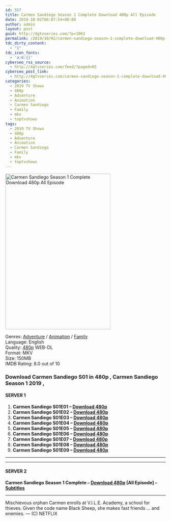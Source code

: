 ```yaml
---
id: 557
title: Carmen Sandiego Season 1 Complete Download 480p All Episode
date: 2019-10-02T06:07:54+00:00
author: admin
layout: post
guid: http://4gtvseries.com/?p=1063
permalink: /2019/10/02/carmen-sandiego-season-1-complete-download-480p-all-episode/
tdc_dirty_content:
  - "1"
tdc_icon_fonts:
  - 'a:0:{}'
cyberseo_rss_source:
  - http://4gtvseries.com/feed/?paged=85
cyberseo_post_link:
  - http://4gtvseries.com/carmen-sandiego-season-1-complete-download-480p-all-episode/
categories:
  - 2019 TV Shows
  - 480p
  - Adventure
  - Animation
  - Carmen Sandiego
  - Family
  - mkv
  - toptvshows
tags:
  - 2019 TV Shows
  - 480p
  - Adventure
  - Animation
  - Carmen Sandiego
  - Family
  - mkv
  - toptvshows
---
```

<img loading="lazy" class="aligncenter" src="https://1.bp.blogspot.com/-kqMufpsRqW4/XZQ9g14LE9I/AAAAAAAAAU0/xiukFq_dROAy-vooLuz7VoYBgBN5yHvyACK4BGAYYCw/s1600/Carmen%2BSandiego%2BSeason%2B1.jpg" alt="Carmen Sandiego Season 1 Complete Download 480p All Episode" width="330" height="488" />

Genres: <a href="http://4gtvseries.com/tag/adventure/" data-wpel-link="internal">Adventure</a> / <a href="http://4gtvseries.com/tag/animation/" data-wpel-link="internal">Animation</a> / <a href="http://4gtvseries.com/tag/family/" data-wpel-link="internal">Family</a>  
Language: English  
Quality:&nbsp;<a href="http://4gtvseries.com/tag/480p/" data-wpel-link="internal">480p</a> WEB-DL  
Format: MKV  
Size: 150MB  
IMDB Rating: 8.0 out of 10

### **Download Carmen Sandiego S01 in 480p , Carmen Sandiego Season 1 2019 ,&nbsp;**

#### <span><strong>SERVER 1</strong></span>

  1. **Carmen Sandiego S01E01 – <a href="http://slink.dl480p.xyz/Uj2V" data-wpel-link="external" target="_blank" rel="nofollow external noopener noreferrer" class="wpel-icon-left"><i class="wpel-icon fa fa-download" aria-hidden="true"></i>Download 480p</a>**
  2. **Carmen Sandiego S01E02 – <a href="http://slink.dl480p.xyz/2fiLLme0" data-wpel-link="external" target="_blank" rel="nofollow external noopener noreferrer" class="wpel-icon-left"><i class="wpel-icon fa fa-download" aria-hidden="true"></i>Download 480p</a>**
  3. **Carmen Sandiego S01E03 – <a href="http://slink.dl480p.xyz/rToPK" data-wpel-link="external" target="_blank" rel="nofollow external noopener noreferrer" class="wpel-icon-left"><i class="wpel-icon fa fa-download" aria-hidden="true"></i>Download 480p</a>**
  4. **Carmen Sandiego S01E04 – <a href="http://slink.dl480p.xyz/MnKql" data-wpel-link="external" target="_blank" rel="nofollow external noopener noreferrer" class="wpel-icon-left"><i class="wpel-icon fa fa-download" aria-hidden="true"></i>Download 480p</a>**
  5. **Carmen Sandiego S01E05 – <a href="http://slink.dl480p.xyz/C4pLHs" data-wpel-link="external" target="_blank" rel="nofollow external noopener noreferrer" class="wpel-icon-left"><i class="wpel-icon fa fa-download" aria-hidden="true"></i>Download 480p</a>**
  6. **Carmen Sandiego S01E06 – <a href="http://slink.dl480p.xyz/ggACWt" data-wpel-link="external" target="_blank" rel="nofollow external noopener noreferrer" class="wpel-icon-left"><i class="wpel-icon fa fa-download" aria-hidden="true"></i>Download 480p</a>**
  7. **Carmen Sandiego S01E07 – <a href="http://slink.dl480p.xyz/pGEobY" data-wpel-link="external" target="_blank" rel="nofollow external noopener noreferrer" class="wpel-icon-left"><i class="wpel-icon fa fa-download" aria-hidden="true"></i>Download 480p</a>**
  8. **Carmen Sandiego S01E08 – <a href="http://slink.dl480p.xyz/AC5Xq" data-wpel-link="external" target="_blank" rel="nofollow external noopener noreferrer" class="wpel-icon-left"><i class="wpel-icon fa fa-download" aria-hidden="true"></i>Download 480p</a>**
  9. **Carmen Sandiego S01E09 – <a href="http://slink.dl480p.xyz/5owq41O" data-wpel-link="external" target="_blank" rel="nofollow external noopener noreferrer" class="wpel-icon-left"><i class="wpel-icon fa fa-download" aria-hidden="true"></i>Download 480p</a>**

* * *

* * *

#### <span><strong>SERVER 2</strong></span>

**Carmen Sandiego Season 1 Complete – <a href="http://dl480p.xyz/855/" data-wpel-link="external" target="_blank" rel="nofollow external noopener noreferrer" class="wpel-icon-left"><i class="wpel-icon fa fa-download" aria-hidden="true"></i>Download 480p</a> [All Episode] – <a href="https://subscene.com/subtitles/carmen-sandiego" data-wpel-link="external" target="_blank" rel="nofollow external noopener noreferrer" class="wpel-icon-left"><i class="wpel-icon fa fa-download" aria-hidden="true"></i>Subtitles</a>**

* * *

Mischievous orphan Carmen enrolls at V.I.L.E. Academy, a school for thieves. Given the code name Black Sheep, she makes fast friends … and enemies. — (C) NETFLIX

<div align="center">
</div>